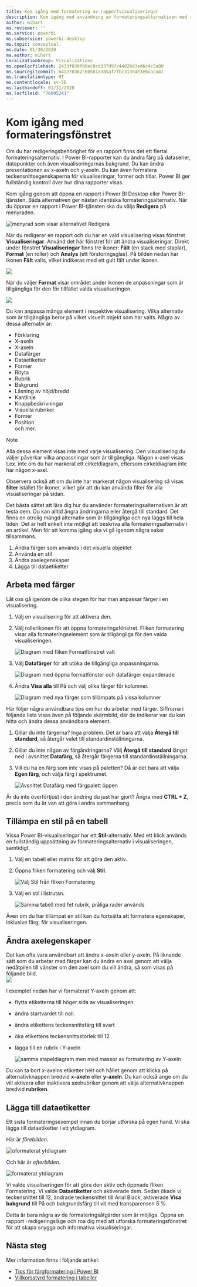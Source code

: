 ```yaml
---
title: Kom igång med formatering av rapportvisualiseringar
description: Kom igång med användning av formateringsalternativen med rapportvisualiseringar
author: mihart
ms.reviewer: ''
ms.service: powerbi
ms.subservice: powerbi-desktop
ms.topic: conceptual
ms.date: 01/30/2020
ms.author: mihart
LocalizationGroup: Visualizations
ms.openlocfilehash: 2433f030f00ec8cd337d97c4402b83ed6c4c5a00
ms.sourcegitcommit: 64a270362c60581a385af7fbc31394e3ebcaca41
ms.translationtype: HT
ms.contentlocale: sv-SE
ms.lasthandoff: 01/31/2020
ms.locfileid: "76895241"
---
```

# <a name="getting-started-with-the-formatting-pane"></a>Kom igång med formateringsfönstret
Om du har redigeringsbehörighet för en rapport finns det ett flertal formateringsalternativ. I Power BI-rapporter kan du ändra färg på dataserier, datapunkter och även visualiseringarnas bakgrund. Du kan ändra presentationen av x-axeln och y-axeln. Du kan även formatera teckensnittsegenskaperna för visualiseringar, former och titlar. Power BI ger fullständig kontroll över hur dina rapporter visas.

Kom igång genom att öppna en rapport i Power BI Desktop eller Power BI-tjänsten. Båda alternativen ger nästan identiska formateringsalternativ. När du öppnar en rapport i Power BI-tjänsten ska du välja **Redigera** på menyraden. 

![menyrad som visar alternativet Redigera](media/service-getting-started-with-color-formatting-and-axis-properties/power-bi-edit.png)

När du redigerar en rapport och du har en vald visualisering visas fönstret **Visualiseringar**. Använd det här fönstret för att ändra visualiseringar. Direkt under fönstret **Visualiseringar** finns tre ikoner: **Fält** (en stack med staplar), **Format** (en roller) och **Analys** (ett förstoringsglas). På bilden nedan har ikonen **Fält** valts, vilket indikeras med ett gult fält under ikonen.

![](media/service-getting-started-with-color-formatting-and-axis-properties/power-bi-format.png)

När du väljer **Format** visar området under ikonen de anpassningar som är tillgängliga för den för tillfället valda visualiseringen.  

![](media/service-getting-started-with-color-formatting-and-axis-properties/power-bi-format-selected.png)

Du kan anpassa många element i respektive visualisering. Vilka alternativ som är tillgängliga beror på vilket visuellt objekt som har valts. Några av dessa alternativ är:

* Förklaring
* X-axeln
* X-axeln
* Datafärger
* Dataetiketter
* Former
* Rityta
* Rubrik
* Bakgrund
* Låsning av höjd/bredd
* Kantlinje
* Knappbeskrivningar
* Visuella rubriker
* Former
* Position    
och mer.


> [!NOTE]
>  
> Alla dessa element visas inte med varje visualisering. Den visualisering du väljer påverkar vilka anpassningar som är tillgängliga. Någon x-axel visas t.ex. inte om du har markerat ett cirkeldiagram, eftersom cirkeldiagram inte har någon x-axel.

Observera också att om du inte har markerat någon visualisering så visas **filter** istället för ikoner, vilket gör att du kan använda filter för alla visualiseringar på sidan.

Det bästa sättet att lära dig hur du använder formateringsalternativen är att testa dem. Du kan alltid ångra ändringarna eller återgå till standard. Det finns en otrolig mängd alternativ som är tillgängliga och nya läggs till hela tiden. Det är helt enkelt inte möjligt att beskriva alla formateringsalternativ i en artikel. Men för att komma igång ska vi gå igenom några saker tillsammans. 

1. Ändra färger som används i det visuella objektet   
2. Använda en stil    
3. Ändra axelegenskaper    
4. Lägga till dataetiketter    




## <a name="working-with-colors"></a>Arbeta med färger

Låt oss gå igenom de olika stegen för hur man anpassar färger i en visualisering.

1. Välj en visualisering för att aktivera den.

2. Välj rollerikonen för att öppna formateringsfönstret. Fliken formatering visar alla formateringselement som är tillgängliga för den valda visualiseringen.

    ![Diagram med fliken Formatfönstret valt](media/service-getting-started-with-color-formatting-and-axis-properties/power-bi-formatting.png)

3. Välj **Datafärger** för att utöka de tillgängliga anpassningarna.  

    ![Diagram med öppna formatfönster och datafärger expanderade](media/service-getting-started-with-color-formatting-and-axis-properties/power-bi-data-colors.png)

4. Ändra **Visa alla** till På och välj olika färger för kolumner.

    ![Diagram med nya färger som tillämpats på vissa kolumner](media/service-getting-started-with-color-formatting-and-axis-properties/power-bi-change-colors.png)

Här följer några användbara tips om hur du arbetar med färger. Siffrorna i följande lista visas även på följande skärmbild, där de indikerar var du kan hitta och ändra dessa användbara element.

1. Gillar du inte färgerna? Inga problem. Det är bara att välja **Återgå till standard**, så återgår valet till standardinställningarna. 

2. Gillar du inte någon av färgändringarna? Välj **Återgå till standard** längst ned i avsnittet **Datafärg**, så återgår färgerna till standardinställningarna. 

3. Vill du ha en färg som inte visas på paletten? Då är det bara att välja **Egen färg**, och välja färg i spektrumet.  

   ![Avsnittet Datafärg med färgpalett öppen](media/service-getting-started-with-color-formatting-and-axis-properties/power-bi-color-extras.png)

Är du inte överförtjust i den ändring du just har gjort? Ångra med **CTRL + Z**, precis som du är van att göra i andra sammanhang.

## <a name="applying-a-style-to-a-table"></a>Tillämpa en stil på en tabell
Vissa Power BI-visualiseringar har ett **Stil**-alternativ. Med ett klick används en fullständig uppsättning av formateringsalternativ i visualiseringen, samtidigt. 

1. Välj en tabell eller matris för att göra den aktiv.   
1. Öppna fliken formatering och välj **Stil**.

   ![Välj Stil från fliken Formatering](media/service-getting-started-with-color-formatting-and-axis-properties/power-bi-style.png)


1. Välj en stil i listrutan. 

   ![Samma tabell med fet rubrik, pråliga rader används](media/service-getting-started-with-color-formatting-and-axis-properties/power-bi-style-flashy.png)

Även om du har tillämpat en stil kan du fortsätta att formatera egenskaper, inklusive färg, för visualiseringen.


## <a name="changing-axis-properties"></a>Ändra axelegenskaper

Det kan ofta vara användbart att ändra x-axeln eller y-axeln. På liknande sätt som du arbetar med färger kan du ändra en axel genom att välja nedåtpilen till vänster om den axel som du vill ändra, så som visas på följande bild.  
![](media/service-getting-started-with-color-formatting-and-axis-properties/power-bi-y-axis.png)

I exemplet nedan har vi formaterat Y-axeln genom att:
- flytta etiketterna till höger sida av visualiseringen

- ändra startvärdet till noll.

- ändra etikettens teckensnittsfärg till svart

- öka etikettens teckensnittsstorlek till 12

- lägga till en rubrik i Y-axeln


    ![samma stapeldiagram men med massor av formatering av Y-axeln](media/service-getting-started-with-color-formatting-and-axis-properties/power-bi-axis-changes.png)

Du kan ta bort x-axelns etiketter helt och hållet genom att klicka på alternativknappen bredvid **x-axeln** eller **y-axeln**. Du kan också ange om du vill aktivera eller inaktivera axelrubriker genom att välja alternativknappen bredvid **rubriken**.  



## <a name="adding-data-labels"></a>Lägga till dataetiketter    

Ett sista formateringsexempel innan du börjar utforska på egen hand.  Vi ska lägga till dataetiketter i ett ytdiagram. 

Här är *förebilden*. 

![oformaterat ytdiagram](media/service-getting-started-with-color-formatting-and-axis-properties/power-bi-area-chart.png)


Och här är *efterbilden*.

![formaterat ytdiagram](media/service-getting-started-with-color-formatting-and-axis-properties/power-bi-data-labels.png)

Vi valde visualiseringen för att göra den aktiv och öppnade fliken Formatering.  Vi valde **Dataetiketter** och aktiverade dem. Sedan ökade vi teckensnittet till 12, ändrade teckensnittet till Arial Black, aktiverade **Visa bakgrund** till På och bakgrundsfärg till vit med transparensen 5 %.

Detta är bara några av de formateringsåtgärder som är möjliga. Öppna en rapport i redigeringsläge och roa dig med att utforska formateringsfönstret för att skapa snygga och informativa visualiseringar.

## <a name="next-steps"></a>Nästa steg
Mer information finns i följande artikel:  

* [Tips för färgformatering i Power BI](service-tips-and-tricks-for-color-formatting.md)  
* [Villkorsstyrd formatering i tabeller](../desktop-conditional-table-formatting.md)

